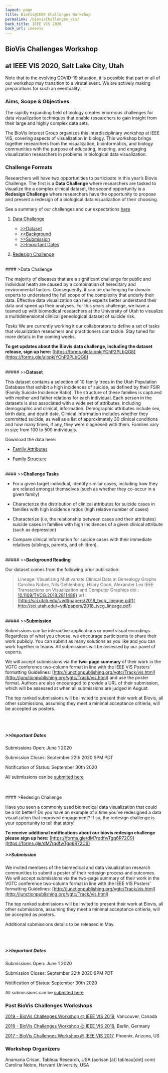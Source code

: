 ```yaml
---
layout: page
title: BioVis@IEEE Challenges Workshop
permalink: /biovisChallenges_vis/
back_title: IEEE VIS 2020
back_url: ieeevis
---
```



## BioVis Challenges Workshop 
## at IEEE VIS 2020, Salt Lake City, Utah

Note that to the evolving COVID-19 situation, it is possible that part or all of our workshop may transition to a virutal event. We are actively making preparations for such an eventuality. 


### Aims, Scope & Objectives
The rapidly expanding field of biology creates enormous challenges for data visualization techniques that enable researchers to gain insight from their large and highly complex data sets.

The BioVis Interest Group organizes this interdisciplinary workshop at IEEE VIS, covering aspects of visualization in biology. This workshop brings together researchers from the visualization, bioinformatics, and biology communities with the purpose of educating, inspiring, and engaging visualization researchers in problems in biological data visualization. 

### Challenge Formats
Researchers will have two opportunities to participate in this year’s Biovis Challenge. The first is a **Data Challenge** where researchers are tasked to visualize the a complex clinical dataset, the second opportunity is a **Redesign Challenge** where researchers have the opportunity to propose and present a redesign of a biological data visualization of their choosing. 

See a summary of our challenges and our expectations [here](https://docs.google.com/presentation/d/1zd7L2fxpjmq_ujjbr4G7cCbu1MLHY9Cy6M4w-D5QR50/edit?usp=sharing)

1. [Data Challenge](#data-challenge)
    * [>>Dataset](#dataset)
    * [>>Background](#background-reading)
    * [>>Submission](#submission)
    * [>>Important Dates](#submission)

2. [Redesign Challenge](#redesign-challenge)


<br>
#### >Data Challenge

The majority of diseases that are a significant challenge for public and individual heath are caused by a combination of hereditary and environmental factors. Consequently, it can be challenging for domain experts to understand the full scope of the complexity that underly their data. Effective data visualization can help experts better understand their data and speed up their analyses. For this years challenge, we have a teamed up with biomedical researchers at the University of Utah to visualize a multidimensional clinical geneological dataset of suicide risk. 

*Tasks*
We are currently working it our collaborators to define a set of tasks that visualization reseachers and practitioners can tackle. Stay tuned for more details in the coming weeks.

**To get updates about the Biovis data challenge, including the dataset release, sign up here:** [https://forms.gle/aiopkjYChP2PLbQG8](https://forms.gle/aiopkjYChP2PLbQG8)

<br>
##### >><strong>Dataset</strong>

This dataset contains a selection of 10 family trees in the Utah Population Database that exhibit a high incidences of suicide, as defined by their FSIR (Family Suicide Incidence Ratio).  The structure of these families is captured with mother and father relations for each individual. Each person in the datasets is also associated with a wide set of attributes, including demographic and clinical, information.  Demographic attributes include sex, birth date, and death date.   Clinical information includes whether they committed suicide, as well as a list of approximately 30 clinical conditions and how many times, if any, they were diagnosed with them.  Families vary in size from 100 to 500 individuals. 

Download the data here:
* [Family Attributes](https://drive.google.com/file/d/1zSwRYJziMcPXKYMAYQDEpGh49subdhT4/view?usp=sharing)

* [Family Structure](https://drive.google.com/open?id=1U-82hL6LKsM19Vu_z5Z9ig4-MmRR0SkT)

<br>
#### >><strong>Challenge Tasks</strong>

* For a given target individual, identify similar cases, including how they are related amongst themselves (such as whether they co-occur in a given family)

* Characterize the distribution of clinical attributes for suicide cases in families with high incidence ratios (high relative number of cases)

* Characterize (i.e, the relationship between cases and their attributes) suicide cases in families with high incidences of a given clinical attribute (such as depression)

* Compare clinical information for suicide cases with their immediate relatives (siblings, parents, and children).


<br>
##### >><strong>Background Reading</strong>

Our dataset comes from the following prior publication:

>Lineage: Visualizing Multivariate Clinical Data in Genealogy Graphs
>Carolina Nobre, Nils Gehlenborg, Hilary Coon, Alexander Lex
>IEEE Transactions on Visualization and Computer Graphics 
> doi : [10.1109/TVCG.2018.2811488}](10.1109/TVCG.2018.2811488})
> url : [http://sci.utah.edu/~vdl/papers/2018_tvcg_lineage.pdf]( http://sci.utah.edu/~vdl/papers/2018_tvcg_lineage.pdf)



<br>
##### >><strong>Submission</strong>

Submissions can be interactive applications or novel visual encodings. Regardless of what you choose, we encourage participants to share their work publicly. You can submit as many solutions as you like and you can work together in teams. All submissions will be assessed by our panel of experts.

We will accept submissions via the **two-page summary** of their work in the VGTC conference two-column format in line with the IEEE VIS Posters’ formatting Guidelines: [http://junctionpublishing.org/vgtc/Track/vis.html](http://junctionpublishing.org/vgtc/Track/vis.html) and use the poster format. Authors are also encouraged to provide a URL of their submission, which will be assessed at when all submissions are judged in August.

The top ranked submissions will be invited to present their work at Biovis, all other submissions, assuming they meet a minimal acceptance critieria, will be accepted as posters.

<br><br>

##### >><strong>Important Dates</strong>

Submissions Open: June 1 2020

Submission Closes: September 22th 2020 9PM PDT 

Notification of Status: September 30th 2020

All submissions can be [submited here](https://docs.google.com/forms/d/e/1FAIpQLSeRo62uaJfndqYku53AYMuV33A5N4Oo_xhNkkRjevFmCYFuKA/viewform?usp=sf_link)

<br>
<br>
#### >Redesign Challenge

Have you seen a commonly used biomedical data visualization that could be a lot better? Do you have an example of a time you’ve redesigned a data visualization that improved engagement? If so, the redesign challenge is your opportunity to tell that story!  

**To receive additional notifications about our biovis redesign challenge please sign up here:** [https://forms.gle/dM7rqdfwTgq6R72C9](https://forms.gle/dM7rqdfwTgq6R72C9)



##### >><strong>Submission</strong>

We invited members of the biomedical and data visualization research communities to submit a poster of their redesign process and outcomes. We will accept submissions via the two-page summary of their work in the VGTC conference two-column format in line with the IEEE VIS Posters’ formatting Guidelines: [http://junctionpublishing.org/vgtc/Track/vis.html](http://junctionpublishing.org/vgtc/Track/vis.html) 

The top ranked submissions will be invited to present their work at Biovis, all other submissions, assuming they meet a minimal acceptance critieria, will be accepted as posters.


Additional submissions details to be released in May.

<br><br>

##### >><strong>Important Dates</strong>

Submissions Open: June 1 2020

Submission Closes: September  22th 2020 9PM PDT 

Notification of Status: September 30th 2020

All submissions can be [submited here](https://docs.google.com/forms/d/e/1FAIpQLSc7Vyspp8fxJNV6lwHX6BzNFrmH_9G6e0m5X1RDuoqY4P8HLQ/viewform?usp=sf_link)


### Past BioVis Challenges Workshops

<a href="http://biovis.net/2019/agenda_ieee/">2019 - BioVis Challenges Workshop @ IEEE VIS 2019</a>, Vancouver, Canada

<a href="http://biovis.net/2018/agenda_ieee/">2018 - BioVis Challenges Workshop @ IEEE VIS 2018</a>, Berlin, Germany

<a href="http://biovis.net/2017/agenda_ieee/">2017 - BioVis Challenges Workshop @ IEEE VIS 2017</a>, Phoenix, Arizona, US

### Workshop Organizers

Anamaria Crisan, Tableau Research, USA (acrisan [at] tableau[dot] com)<br>
Carolina Nobre, Harvard University, USA
